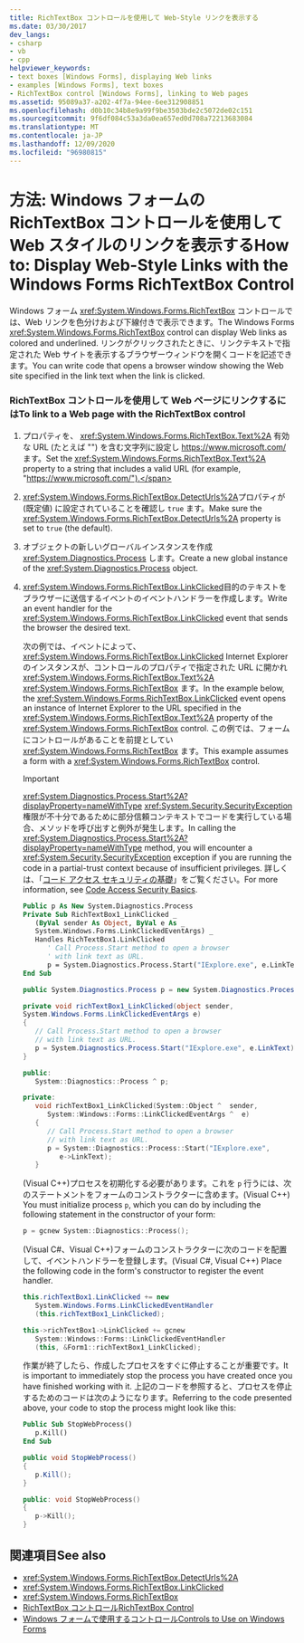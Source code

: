 ```yaml
---
title: RichTextBox コントロールを使用して Web-Style リンクを表示する
ms.date: 03/30/2017
dev_langs:
- csharp
- vb
- cpp
helpviewer_keywords:
- text boxes [Windows Forms], displaying Web links
- examples [Windows Forms], text boxes
- RichTextBox control [Windows Forms], linking to Web pages
ms.assetid: 95089a37-a202-4f7a-94ee-6ee312908851
ms.openlocfilehash: d0b10c34b8e9a99f9be3503bde2c5072de02c151
ms.sourcegitcommit: 9f6df084c53a3da0ea657ed0d708a72213683084
ms.translationtype: MT
ms.contentlocale: ja-JP
ms.lasthandoff: 12/09/2020
ms.locfileid: "96980815"
---
```

# <a name="how-to-display-web-style-links-with-the-windows-forms-richtextbox-control"></a><span data-ttu-id="66745-102">方法: Windows フォームの RichTextBox コントロールを使用して Web スタイルのリンクを表示する</span><span class="sxs-lookup"><span data-stu-id="66745-102">How to: Display Web-Style Links with the Windows Forms RichTextBox Control</span></span>

<span data-ttu-id="66745-103">Windows フォーム <xref:System.Windows.Forms.RichTextBox> コントロールでは、Web リンクを色分けおよび下線付きで表示できます。</span><span class="sxs-lookup"><span data-stu-id="66745-103">The Windows Forms <xref:System.Windows.Forms.RichTextBox> control can display Web links as colored and underlined.</span></span> <span data-ttu-id="66745-104">リンクがクリックされたときに、リンクテキストで指定された Web サイトを表示するブラウザーウィンドウを開くコードを記述できます。</span><span class="sxs-lookup"><span data-stu-id="66745-104">You can write code that opens a browser window showing the Web site specified in the link text when the link is clicked.</span></span>

### <a name="to-link-to-a-web-page-with-the-richtextbox-control"></a><span data-ttu-id="66745-105">RichTextBox コントロールを使用して Web ページにリンクするには</span><span class="sxs-lookup"><span data-stu-id="66745-105">To link to a Web page with the RichTextBox control</span></span>

1. <span data-ttu-id="66745-106">プロパティを、 <xref:System.Windows.Forms.RichTextBox.Text%2A> 有効な URL (たとえば "") を含む文字列に設定し https://www.microsoft.com/ ます。</span><span class="sxs-lookup"><span data-stu-id="66745-106">Set the <xref:System.Windows.Forms.RichTextBox.Text%2A> property to a string that includes a valid URL (for example, "https://www.microsoft.com/").</span></span>

2. <span data-ttu-id="66745-107"><xref:System.Windows.Forms.RichTextBox.DetectUrls%2A>プロパティが (既定値) に設定されていることを確認し `true` ます。</span><span class="sxs-lookup"><span data-stu-id="66745-107">Make sure the <xref:System.Windows.Forms.RichTextBox.DetectUrls%2A> property is set to `true` (the default).</span></span>

3. <span data-ttu-id="66745-108">オブジェクトの新しいグローバルインスタンスを作成 <xref:System.Diagnostics.Process> します。</span><span class="sxs-lookup"><span data-stu-id="66745-108">Create a new global instance of the <xref:System.Diagnostics.Process> object.</span></span>

4. <span data-ttu-id="66745-109"><xref:System.Windows.Forms.RichTextBox.LinkClicked>目的のテキストをブラウザーに送信するイベントのイベントハンドラーを作成します。</span><span class="sxs-lookup"><span data-stu-id="66745-109">Write an event handler for the <xref:System.Windows.Forms.RichTextBox.LinkClicked> event that sends the browser the desired text.</span></span>

    <span data-ttu-id="66745-110">次の例では、イベントによって、 <xref:System.Windows.Forms.RichTextBox.LinkClicked> Internet Explorer のインスタンスが、コントロールのプロパティで指定された URL に開かれ <xref:System.Windows.Forms.RichTextBox.Text%2A> <xref:System.Windows.Forms.RichTextBox> ます。</span><span class="sxs-lookup"><span data-stu-id="66745-110">In the example below, the <xref:System.Windows.Forms.RichTextBox.LinkClicked> event opens an instance of Internet Explorer to the URL specified in the <xref:System.Windows.Forms.RichTextBox.Text%2A> property of the <xref:System.Windows.Forms.RichTextBox> control.</span></span> <span data-ttu-id="66745-111">この例では、フォームにコントロールがあることを前提としてい <xref:System.Windows.Forms.RichTextBox> ます。</span><span class="sxs-lookup"><span data-stu-id="66745-111">This example assumes a form with a <xref:System.Windows.Forms.RichTextBox> control.</span></span>

    > [!IMPORTANT]
    > <span data-ttu-id="66745-112"><xref:System.Diagnostics.Process.Start%2A?displayProperty=nameWithType> <xref:System.Security.SecurityException> 権限が不十分であるために部分信頼コンテキストでコードを実行している場合、メソッドを呼び出すと例外が発生します。</span><span class="sxs-lookup"><span data-stu-id="66745-112">In calling the <xref:System.Diagnostics.Process.Start%2A?displayProperty=nameWithType> method, you will encounter a <xref:System.Security.SecurityException> exception if you are running the code in a partial-trust context because of insufficient privileges.</span></span> <span data-ttu-id="66745-113">詳しくは、「[コード アクセス セキュリティの基礎](/dotnet/framework/misc/code-access-security-basics)」をご覧ください。</span><span class="sxs-lookup"><span data-stu-id="66745-113">For more information, see [Code Access Security Basics](/dotnet/framework/misc/code-access-security-basics).</span></span>

    ```vb
    Public p As New System.Diagnostics.Process
    Private Sub RichTextBox1_LinkClicked _
       (ByVal sender As Object, ByVal e As _
       System.Windows.Forms.LinkClickedEventArgs) _
       Handles RichTextBox1.LinkClicked
          ' Call Process.Start method to open a browser
          ' with link text as URL.
          p = System.Diagnostics.Process.Start("IExplore.exe", e.LinkText)
    End Sub
    ```

    ```csharp
    public System.Diagnostics.Process p = new System.Diagnostics.Process();

    private void richTextBox1_LinkClicked(object sender,
    System.Windows.Forms.LinkClickedEventArgs e)
    {
       // Call Process.Start method to open a browser
       // with link text as URL.
       p = System.Diagnostics.Process.Start("IExplore.exe", e.LinkText);
    }
    ```

    ```cpp
    public:
       System::Diagnostics::Process ^ p;

    private:
       void richTextBox1_LinkClicked(System::Object ^  sender,
          System::Windows::Forms::LinkClickedEventArgs ^  e)
       {
          // Call Process.Start method to open a browser
          // with link text as URL.
          p = System::Diagnostics::Process::Start("IExplore.exe",
             e->LinkText);
       }
    ```

    <span data-ttu-id="66745-114">(Visual C++)プロセスを初期化する必要があります。これを `p` 行うには、次のステートメントをフォームのコンストラクターに含めます。</span><span class="sxs-lookup"><span data-stu-id="66745-114">(Visual C++) You must initialize process `p`, which you can do by including the following statement in the constructor of your form:</span></span>

    ```cpp
    p = gcnew System::Diagnostics::Process();
    ```

    <span data-ttu-id="66745-115">(Visual C#、Visual C++)フォームのコンストラクターに次のコードを配置して、イベントハンドラーを登録します。</span><span class="sxs-lookup"><span data-stu-id="66745-115">(Visual C#, Visual C++) Place the following code in the form's constructor to register the event handler.</span></span>

    ```csharp
    this.richTextBox1.LinkClicked += new
       System.Windows.Forms.LinkClickedEventHandler
       (this.richTextBox1_LinkClicked);
    ```

    ```cpp
    this->richTextBox1->LinkClicked += gcnew
       System::Windows::Forms::LinkClickedEventHandler
       (this, &Form1::richTextBox1_LinkClicked);
    ```

    <span data-ttu-id="66745-116">作業が終了したら、作成したプロセスをすぐに停止することが重要です。</span><span class="sxs-lookup"><span data-stu-id="66745-116">It is important to immediately stop the process you have created once you have finished working with it.</span></span> <span data-ttu-id="66745-117">上記のコードを参照すると、プロセスを停止するためのコードは次のようになります。</span><span class="sxs-lookup"><span data-stu-id="66745-117">Referring to the code presented above, your code to stop the process might look like this:</span></span>

    ```vb
    Public Sub StopWebProcess()
       p.Kill()
    End Sub
    ```

    ```csharp
    public void StopWebProcess()
    {
       p.Kill();
    }
    ```

    ```cpp
    public: void StopWebProcess()
    {
       p->Kill();
    }
    ```

## <a name="see-also"></a><span data-ttu-id="66745-118">関連項目</span><span class="sxs-lookup"><span data-stu-id="66745-118">See also</span></span>

- <xref:System.Windows.Forms.RichTextBox.DetectUrls%2A>
- <xref:System.Windows.Forms.RichTextBox.LinkClicked>
- <xref:System.Windows.Forms.RichTextBox>
- [<span data-ttu-id="66745-119">RichTextBox コントロール</span><span class="sxs-lookup"><span data-stu-id="66745-119">RichTextBox Control</span></span>](richtextbox-control-windows-forms.md)
- [<span data-ttu-id="66745-120">Windows フォームで使用するコントロール</span><span class="sxs-lookup"><span data-stu-id="66745-120">Controls to Use on Windows Forms</span></span>](controls-to-use-on-windows-forms.md)

